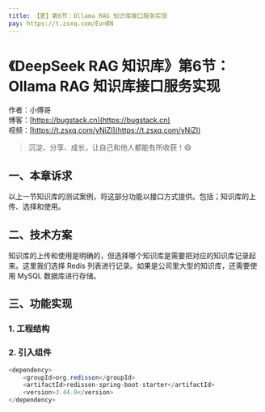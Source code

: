 ```yaml
---
title: 【更】第6节：Ollama RAG 知识库接口服务实现
pay: https://t.zsxq.com/EvnBN
---
```


# 《DeepSeek RAG 知识库》第6节：Ollama RAG 知识库接口服务实现

作者：小傅哥
<br/>博客：[https://bugstack.cn](https://bugstack.cn)
<br/>视频：[https://t.zsxq.com/yNiZl](https://t.zsxq.com/yNiZl)

> 沉淀、分享、成长，让自己和他人都能有所收获！😄

## 一、本章诉求

以上一节知识库的测试案例，将这部分功能以接口方式提供。包括；知识库的上传、选择和使用。

## 二、技术方案

知识库的上传和使用是明确的，但选择哪个知识库是需要把对应的知识库记录起来。这里我们选择 Redis 列表进行记录。如果是公司里大型的知识库，还需要使用 MySQL 数据库进行存储。

## 三、功能实现

### 1. 工程结构

### 2. 引入组件

```java
<dependency>
    <groupId>org.redisson</groupId>
    <artifactId>redisson-spring-boot-starter</artifactId>
    <version>3.44.0</version>
</dependency>
```